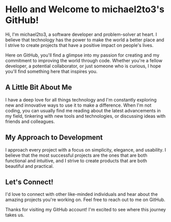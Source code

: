 # Hello and Welcome to michael2to3's GitHub!

Hi, I'm michael2to3, a software developer and problem-solver at heart. I believe that technology has the power to make the world a better place and I strive to create projects that have a positive impact on people's lives.

Here on GitHub, you'll find a glimpse into my passion for creating and my commitment to improving the world through code. Whether you're a fellow developer, a potential collaborator, or just someone who is curious, I hope you'll find something here that inspires you.

## A Little Bit About Me

I have a deep love for all things technology and I'm constantly exploring new and innovative ways to use it to make a difference. When I'm not coding, you can usually find me reading about the latest advancements in my field, tinkering with new tools and technologies, or discussing ideas with friends and colleagues.

## My Approach to Development

I approach every project with a focus on simplicity, elegance, and usability. I believe that the most successful projects are the ones that are both functional and intuitive, and I strive to create products that are both beautiful and practical.

## Let's Connect!

I'd love to connect with other like-minded individuals and hear about the amazing projects you're working on. Feel free to reach out to me on GitHub.

Thanks for visiting my GitHub account! I'm excited to see where this journey takes us.
